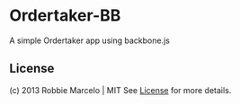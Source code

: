 # Ordertaker-BB

  A simple Ordertaker app using backbone.js

## License

  (c) 2013 Robbie Marcelo | MIT See [License] for more details.

[License]: http://opensource.org/licenses/MIT
